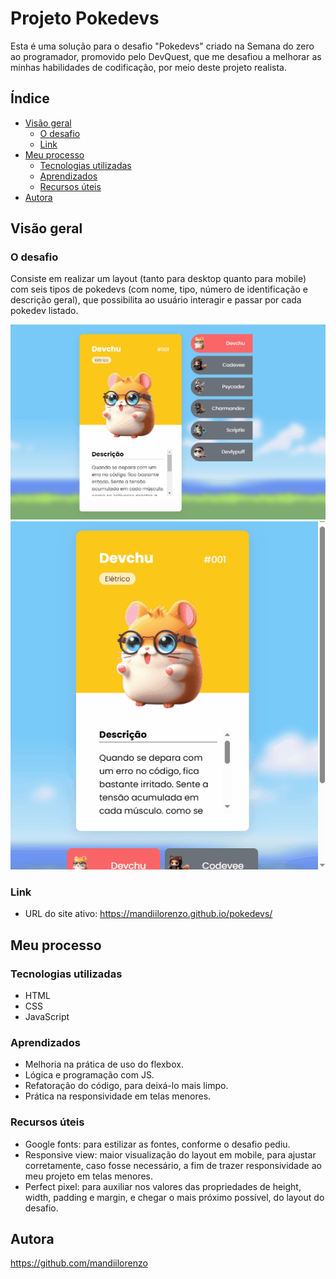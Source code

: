 # Projeto Pokedevs
Esta é uma solução para o desafio "Pokedevs" criado na Semana do zero ao programador, promovido pelo DevQuest, que me desafiou a melhorar as minhas habilidades de codificação, por meio deste projeto realista.

## Índice

- [Visão geral](#visãogeral)
  - [O desafio](#o-desafio)
  - [Link](#link)
- [Meu processo](#meu-processo)
  - [Tecnologias utilizadas](#built-with)
  - [Aprendizados](#aprendizados)
   - [Recursos úteis](#recursos-úteis)
- [Autora](#autora)

## Visão geral

### O desafio
Consiste em realizar um layout (tanto para desktop quanto para mobile) com seis tipos de pokedevs (com nome, tipo, número de identificação e descrição geral), que possibilita ao usuário interagir e passar por cada pokedev listado.

<img src="./src/images/pokedevs.gif">

<img src="./src/images/pokedevs-mobile.gif">

### Link
- URL do site ativo: https://mandiilorenzo.github.io/pokedevs/ 

## Meu processo

### Tecnologias utilizadas
- HTML
- CSS
- JavaScript

### Aprendizados
 - Melhoria na prática de uso do flexbox.
 - Lógica e programação com JS.
 - Refatoração do código, para deixá-lo mais limpo.
 - Prática na responsividade em telas menores.

 ### Recursos úteis
 - Google fonts: para estilizar as fontes, conforme o desafio pediu.
 - Responsive view: maior visualização do layout em mobile, para ajustar corretamente, caso fosse necessário, a fim de trazer responsividade ao meu projeto em telas menores.
 - Perfect pixel: para auxiliar nos valores das propriedades de height, width, padding e margin, e chegar o mais próximo possível, do layout do desafio.

 ## Autora
 https://github.com/mandiilorenzo